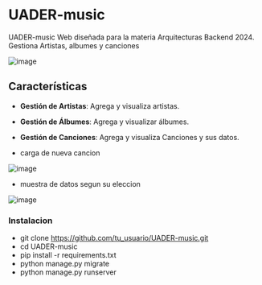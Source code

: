 # UADER-music

UADER-music Web diseñada para la materia Arquitecturas Backend 2024. Gestiona Artistas, albumes y canciones 

![image](https://github.com/Galarza-Francisco/Arquitectura-Backend-UADER-/assets/91553669/c125d1d9-1069-4bbd-9a64-5a0aa7803077)


## Características

- **Gestión de Artistas**: Agrega y visualiza artistas.
- **Gestión de Álbumes**: Agrega y visualizar álbumes.
- **Gestión de Canciones**: Agrega y visualiza Canciones y sus datos.



- carga de nueva cancion

![image](https://github.com/Galarza-Francisco/Arquitectura-Backend-UADER-/assets/91553669/5b8ae97a-4f38-4be9-aa68-e5c16e1ae7f3)


- muestra de datos segun su eleccion

 ![image](https://github.com/Galarza-Francisco/Arquitectura-Backend-UADER-/assets/91553669/bb6ac2c3-e543-4932-81c4-009f545bd734)


### Instalacion

- git clone https://github.com/tu_usuario/UADER-music.git
- cd UADER-music
- pip install -r requirements.txt
- python manage.py migrate
- python manage.py runserver
